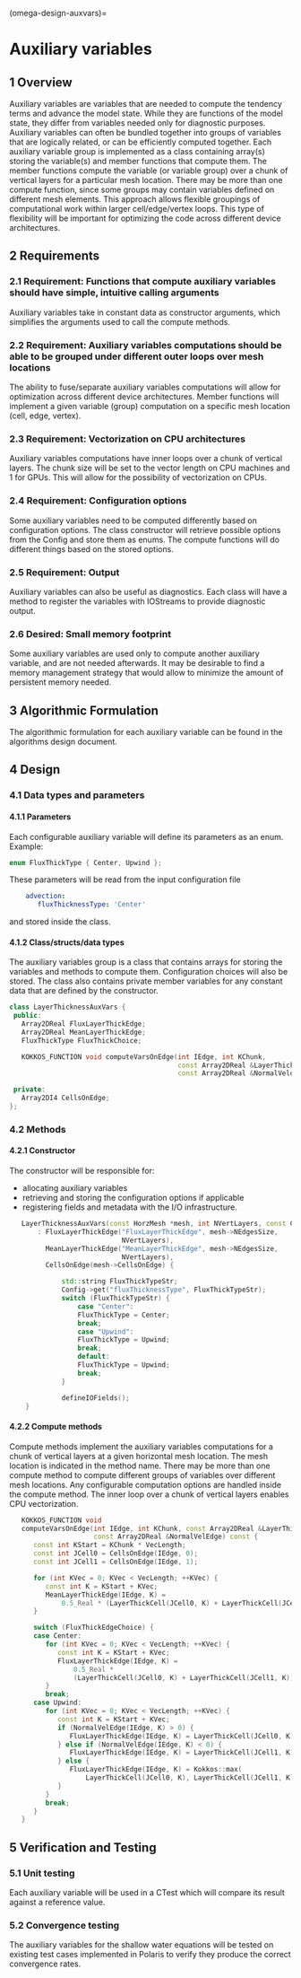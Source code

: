 (omega-design-auxvars)=
# Auxiliary variables

## 1 Overview

Auxiliary variables are variables that are needed to compute the tendency terms
and advance the model state. While they are functions of the model state, they
differ from variables needed only for diagnostic purposes. Auxiliary variables
can often be bundled together into groups of variables that are logically
related, or can be efficiently computed together. Each auxiliary variable group
is implemented as a class containing array(s) storing the variable(s) and member
functions that compute them. The member functions compute the variable (or
variable group) over a chunk of vertical layers for a particular mesh location.
There may be more than one compute function, since some groups may contain
variables defined on different mesh elements. This approach allows flexible
groupings of computational work within larger cell/edge/vertex loops. This type
of flexibility will be important for optimizing the code across different device
architectures.

## 2 Requirements

### 2.1 Requirement: Functions that compute auxiliary variables should have simple, intuitive calling arguments
Auxiliary variables take in constant data as constructor arguments, which
simplifies the arguments used to call the compute methods.

### 2.2 Requirement: Auxiliary variables computations should be able to be grouped under different outer loops over mesh locations
The ability to fuse/separate auxiliary variables computations will allow for
optimization across different device architectures. Member functions will
implement a given variable (group) computation on a specific mesh location
(cell, edge, vertex).

### 2.3 Requirement: Vectorization on CPU architectures
Auxiliary variables computations have inner loops over a chunk of vertical
layers. The chunk size will be set to the vector length on CPU machines and 1
for GPUs. This will allow for the possibility of vectorization on CPUs.

### 2.4 Requirement: Configuration options
Some auxiliary variables need to be computed differently based on configuration
options. The class constructor will retrieve possible options from the Config
and store them as enums. The compute functions will do different things based on
the stored options.

### 2.5 Requirement: Output
Auxiliary variables can also be useful as diagnostics. Each class will have a
method to register the variables with IOStreams to provide diagnostic output.

### 2.6 Desired: Small memory footprint
Some auxiliary variables are used only to compute another auxiliary variable,
and are not needed afterwards. It may be desirable to find a memory management
strategy that would allow to minimize the amount of persistent memory needed.

## 3 Algorithmic Formulation

The algorithmic formulation for each auxiliary variable can be found in the
algorithms design document.

## 4 Design

### 4.1 Data types and parameters
#### 4.1.1 Parameters

Each configurable auxiliary variable will define its parameters as an enum. Example:
```c++
enum FluxThickType { Center, Upwind };
```
These parameters will be read from the input configuration file
```yaml
    advection:
       fluxThicknessType: 'Center'
```
and stored inside the class.

#### 4.1.2 Class/structs/data types
The auxiliary variables group is a class that contains arrays for storing the
variables and methods to compute them. Configuration choices will also be
stored. The class also contains private member variables for any constant data
that are defined by the constructor.

```c++
class LayerThicknessAuxVars {
 public:
   Array2DReal FluxLayerThickEdge;
   Array2DReal MeanLayerThickEdge;
   FluxThickType FluxThickChoice;

   KOKKOS_FUNCTION void computeVarsOnEdge(int IEdge, int KChunk,
                                          const Array2DReal &LayerThickness,
                                          const Array2DReal &NormalVelocity) const;

 private:
   Array2DI4 CellsOnEdge;
};
```

### 4.2 Methods

#### 4.2.1 Constructor
The constructor will be responsible for:
  * allocating auxiliary variables
  * retrieving and storing the configuration options if applicable
  * registering fields and metadata with the I/O infrastructure.

```c++
   LayerThicknessAuxVars(const HorzMesh *mesh, int NVertLayers, const Config *Options)
       : FluxLayerThickEdge("FluxLayerThickEdge", mesh->NEdgesSize,
                            NVertLayers),
         MeanLayerThickEdge("MeanLayerThickEdge", mesh->NEdgesSize,
                            NVertLayers),
         CellsOnEdge(mesh->CellsOnEdge) {

             std::string FluxThickTypeStr;
             Config->get("fluxThicknessType", FluxThickTypeStr);
             switch (FluxThickTypeStr) {
                 case "Center":
                 FluxThickType = Center;
                 break;
                 case "Upwind":
                 FluxThickType = Upwind;
                 break;
                 default:
                 FluxThickType = Upwind;
                 break;
             }

             defineIOFields();
    }
```

#### 4.2.2 Compute methods
Compute methods implement the auxiliary variables computations for a chunk of
vertical layers at a given horizontal mesh location. The mesh location is
indicated in the method name. There may be more than one compute method to
compute different groups of variables over different mesh locations. Any
configurable computation options are handled inside the compute method. The
inner loop over a chunk of vertical layers enables CPU vectorization.

```c++
   KOKKOS_FUNCTION void
   computeVarsOnEdge(int IEdge, int KChunk, const Array2DReal &LayerThickCell,
                     const Array2DReal &NormalVelEdge) const {
      const int KStart = KChunk * VecLength;
      const int JCell0 = CellsOnEdge(IEdge, 0);
      const int JCell1 = CellsOnEdge(IEdge, 1);

      for (int KVec = 0; KVec < VecLength; ++KVec) {
         const int K = KStart + KVec;
         MeanLayerThickEdge(IEdge, K) =
             0.5_Real * (LayerThickCell(JCell0, K) + LayerThickCell(JCell1, K));
      }

      switch (FluxThickEdgeChoice) {
      case Center:
         for (int KVec = 0; KVec < VecLength; ++KVec) {
            const int K = KStart + KVec;
            FluxLayerThickEdge(IEdge, K) =
                0.5_Real *
                (LayerThickCell(JCell0, K) + LayerThickCell(JCell1, K));
         }
         break;
      case Upwind:
         for (int KVec = 0; KVec < VecLength; ++KVec) {
            const int K = KStart + KVec;
            if (NormalVelEdge(IEdge, K) > 0) {
               FluxLayerThickEdge(IEdge, K) = LayerThickCell(JCell0, K);
            } else if (NormalVelEdge(IEdge, K) < 0) {
               FluxLayerThickEdge(IEdge, K) = LayerThickCell(JCell1, K);
            } else {
               FluxLayerThickEdge(IEdge, K) = Kokkos::max(
                   LayerThickCell(JCell0, K), LayerThickCell(JCell1, K));
            }
         }
         break;
      }
   }
```

## 5 Verification and Testing

### 5.1 Unit testing
Each auxiliary variable will be used in a CTest which will compare its result
against a reference value.

### 5.2 Convergence testing
The auxiliary variables for the shallow water equations will be tested on
existing test cases implemented in Polaris to verify they produce the correct
convergence rates.
